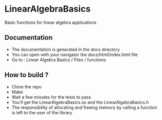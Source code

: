 # LinearAlgebraBasics
Basic functions for linear algebra applications

## Documentation
- The documentation is generated in the docs directory
- You can open with your navigator the docs/html/index.html file
- Go to : Linear Algebra Basics / Files / functions 

## How to build ? 
- Clone the repo
- Make
- Wait a few minutes for the tests to pass 
- You'll get the LinearAlgebraBasics.so and the LinearAlgebraBasics.h
- The responsibility of allocating and freeing memory by calling a function is left to the user of the library